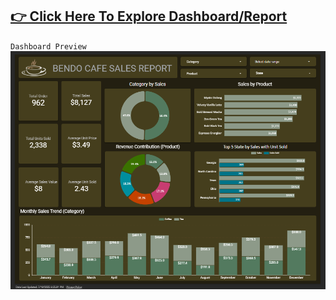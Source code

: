 [👉 Click Here To Explore Dashboard/Report](https://lookerstudio.google.com/s/hEP13BRXaR4)
--
`Dashboard Preview`
![Dashboard](Bendo%20Cafe%20Sales%20Report.png)


